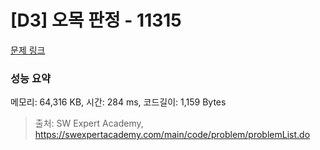 # [D3] 오목 판정 - 11315 

[문제 링크](https://swexpertacademy.com/main/code/problem/problemDetail.do?contestProbId=AXaSUPYqPYMDFASQ) 

### 성능 요약

메모리: 64,316 KB, 시간: 284 ms, 코드길이: 1,159 Bytes



> 출처: SW Expert Academy, https://swexpertacademy.com/main/code/problem/problemList.do
